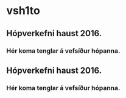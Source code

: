 # vsh1to
## Hópverkefni haust 2016. 
### Hér koma tenglar á vefsíður hópanna.

## Hópverkefni haust 2016. 
### Hér koma tenglar á vefsíður hópanna.
